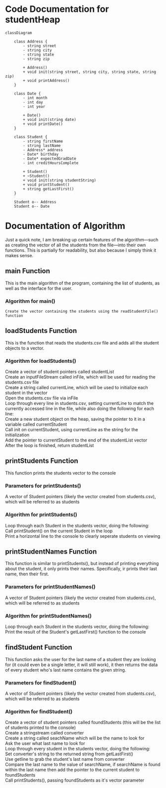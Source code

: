# Code Documentation for studentHeap

```mermaid
classDiagram

    class Address {    
        - string street
        - string city
        - string state
        - string zip

        + Address()
        + void init(string street, string city, string state, string zip)
        + void printAddress()
    }

    class Date {
        - int month
        - int day
        - int year

        + Date()
        + void init(string date)
        + void printDate()
    }

    class Student {
        - string firstName
        - string lastName
        - Address* address
        - Date* birthday
        - Date* expectedGradDate
        - int creditHoursComplete

        + Student()
        + ~Student()
        + void init(string studentString)
        + void printStudent()
        + string getLastFirst() 
    }

    Student o-- Address
    Student o-- Date

```

# Documentation of Algorithm
Just a quick note, I am breaking up certain features of the algorithm—such as creating the vector of all the students from the file—into their own functions. This is partially for readability, but also because I simply think it makes sense.  

## main Function
This is the main algorithm of the program, containing the list of students, as well as the interface for the user.  
### Algorithm for main()
    Create the vector containing the students using the readStudentFile() function  

## loadStudents Function
This is the function that reads the students.csv file and adds all the student objects to a vector.  
### Algorithm for loadStudents()
Create a vector of student pointers called studentList  
Create an inputFileStream called inFile, which will be used for reading the students.csv file  
Create a string called currentLine, which will be used to initialize each student in the vector  
Open the students.csv file via inFile  
Loop through every line in students.csv, setting currentLine to match the currently accessed line in the file, while also doing the following for each line:  
    Create a new student object on the heap, saving the pointer to it in a variable called currentStudent  
    Call init on currentStudent, using currentLine as the string for the initialization  
    Add the pointer to currentStudent to the end of the studentList vector  
After the loop is finished, return studentList  

## printStudents Function
This function prints the students vector to the console  
### Parameters for printStudents()
A vector of Student pointers (likely the vector created from students.csv), which will be referred to as students  
### Algorithm for printStudents()
Loop through each Student in the students vector, doing the following:  
    Call printStudent() on the current Student in the loop  
    Print a horizontal line to the console to clearly seperate students on viewing  

## printStudentNames Function
This function is similar to printStudents(), but instead of printing everything about the student, it only prints their names. Specifically, ir prints their last name, then their first.  
### Parameters for printStudentNames()
A vector of Student pointers (likely the vector created from students.csv), which will be referred to as students  
### Algorithm for printStudentNames()
Loop through each Student in the students vector, doing the following:  
    Print the result of the Student's getLastFirst() function to the console  

## findStudent Function
This function asks the user for the last name of a student they are looking for (it could even be a single letter, it will still work), it then returns the data of every student who's last name contains the given string.  
### Parameters for findStudent()
A vector of Student pointers (likely the vector created from students.csv), which will be referred to as students  
### Algorithm for findStudent()
Create a vector of student pointers called foundStudents (this will be the list of students printed to the console)    
Create a stringstream called converter  
Create a string called seachName which will be the name to look for  
Ask the user what last name to look for  
Loop through every student in the students vector, doing the following:  
    Set converter's string to the returned string from getLastFirst()  
    Use getline to grab the student's last name from converter  
    Compare the last name to the value of searchName, if searchName is found within the last name then add the pointer to the current student to foundStudents  
Call printStudents(), passing foundStudents as it's vector parameter  
